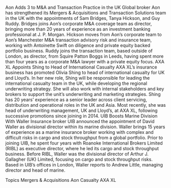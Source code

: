 Aon Adds 3 to M&A and Transaction Practice in the UK
Global broker Aon has strengthened its Mergers & Acquisitions and Transaction Solutions team in the UK with the appointments of Sam Bridges, Tanya Hickson, and Guy Ruddy.
Bridges joins Aon’s corporate M&A coverage team as director, bringing more than 20 years of experience as an investment banking professional at J. P. Morgan.
Hickson moves from Aon’s corporate team to Aon’s Manchester M&A transaction advisory risk and insurance team, working with Antoinette Swift on diligence and private equity backed portfolio business.
Ruddy joins the transaction team, based outside of London, as director, from Squire Patton Boggs in Leeds, having spent more than four years as a corporate M&A lawyer with a private equity focus.
AXA XL Appoints Shing to Head of International Casualty
AXA XL’s insurance business has promoted Olivia Shing to head of international casualty for UK and Lloyd’s.
In her new role, Shing will be responsible for leading the international casualty team in the UK, while developing the regional underwriting strategy. She will also work with internal stakeholders and key brokers to support the unit’s underwriting and marketing strategies.
Shing has 20 years’ experience as a senior leader across client servicing, distribution and operational roles in the UK and Asia. Most recently, she was head of underwriting management, UK and Lloyd’s, at AXA XL, following successive promotions since joining in 2014.
UIB Boosts Marine Division With Waller
Insurance broker UIB announced the appointment of David Waller as divisional director within its marine division.
Waller brings 15 years of experience as a marine insurance broker working with complex and difficult risks in cargo and stock throughput from a global portfolio. Prior to joining UIB, he spent four years with Roanoke International Brokers Limited (RIBL) as executive director, where he led its cargo and stock throughput business. Before RIBL, Waller was the divisional director of Arthur J. Gallagher (UK) Limited, focusing on cargo and stock throughput risks.
Based in UIB’s offices in London, Waller reports to Andrew Little, managing director and head of marine.






Topics
Mergers & Acquisitions
Aon
Casualty
AXA XL
